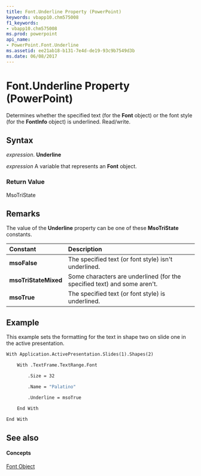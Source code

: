```yaml
---
title: Font.Underline Property (PowerPoint)
keywords: vbapp10.chm575008
f1_keywords:
- vbapp10.chm575008
ms.prod: powerpoint
api_name:
- PowerPoint.Font.Underline
ms.assetid: ee21ab18-b131-7e4d-de19-93c9b7549d3b
ms.date: 06/08/2017
---
```



# Font.Underline Property (PowerPoint)

Determines whether the specified text (for the  **Font** object) or the font style (for the **FontInfo** object) is underlined. Read/write.


## Syntax

 _expression_. **Underline**

 _expression_ A variable that represents an **Font** object.


### Return Value

MsoTriState


## Remarks

The value of the  **Underline** property can be one of these **MsoTriState** constants.



|**Constant**|**Description**|
|:-----|:-----|
|**msoFalse**|The specified text (or font style) isn't underlined.|
|**msoTriStateMixed**|Some characters are underlined (for the specified text) and some aren't. |
|**msoTrue**| The specified text (or font style) is underlined.|

## Example

This example sets the formatting for the text in shape two on slide one in the active presentation.


```vb
With Application.ActivePresentation.Slides(1).Shapes(2)

    With .TextFrame.TextRange.Font

        .Size = 32

        .Name = "Palatino"

        .Underline = msoTrue

    End With

End With
```


## See also


#### Concepts


[Font Object](PowerPoint.Font.md)

